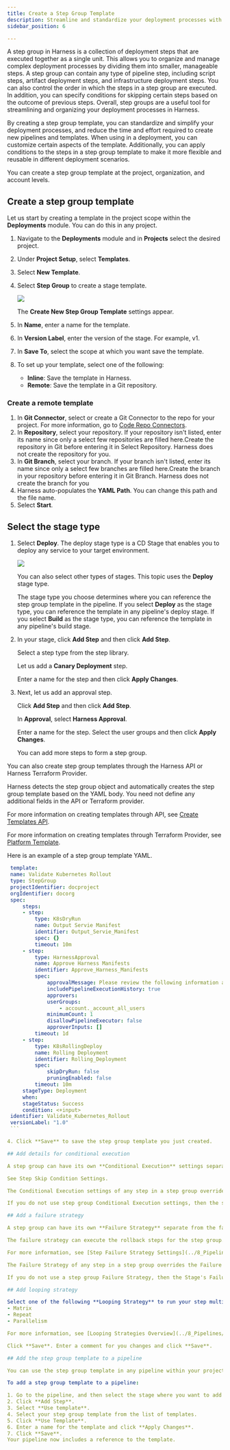 ```yaml
---
title: Create a Step Group Template
description: Streamline and standardize your deployment processes with step group templates.
sidebar_position: 6

---
```


A step group in Harness is a collection of deployment steps that are executed together as a single unit. This allows you to organize and manage complex deployment processes by dividing them into smaller, manageable steps. A step group can contain any type of pipeline step, including script steps, artifact deployment steps, and infrastructure deployment steps. You can also control the order in which the steps in a step group are executed. In addition, you can specify conditions for skipping certain steps based on the outcome of previous steps. Overall, step groups are a useful tool for streamlining and organizing your deployment processes in Harness.

By creating a step group template, you can standardize and simplify your deployment processes, and reduce the time and effort required to create new pipelines and templates. When using in a deployment, you can customize certain aspects of the template. Additionally, you can apply conditions to the steps in a step group template to make it more flexible and reusable in different deployment scenarios. 

You can create a step group template at the project, organization, and account levels.

## Create a step group template

Let us start by creating a template in the project scope within the **Deployments** module.  You can do this in any project.

1. Navigate to the **Deployments** module and in **Projects** select the desired project.
2. Under **Project Setup**, select **Templates**.
3. Select **New Template**.
4. Select **Step Group** to create a stage template.
   
   ![](./static/step-group-template-option.png)

   The **Create New Step Group Template** settings appear.

5. In **Name**, enter a name for the template.
6. In **Version Label**, enter the version of the stage. For example, v1.
7. In **Save To**, select the scope at which you want save the template.
8. To set up your template, select one of the following: 
   - **Inline**: Save the template in Harness.
   - **Remote**: Save the template in a Git repository.
  
  
### Create a remote template

  1. In **Git Connector**, select or create a Git Connector to the repo for your project.​ For more information, go to [Code Repo Connectors](../7_Connectors/connect-to-code-repo.md).
  2. In **Repository**, select your repository.​ If your repository isn't listed, enter its name since only a select few repositories are filled here.​Create the repository in Git before entering it in Select Repository. ​Harness does not create the repository for you.​
  3. In **Git Branch**, select your branch.​ If your branch isn't listed, enter its name since only a select few branches are filled here.Create the branch in your repository before entering it in Git Branch. ​Harness does not create the branch for you​​
  4. ​Harness auto-populates the **YAML Path**.​ You can change this path and the file name.
  5. Select **Start**.

## Select the stage type

1. Select **Deploy**. The deploy stage type is a CD Stage that enables you to deploy any service to your target environment.

   ![](./static/stage-type.png)

   You can also select other types of stages. This topic uses the **Deploy** stage type.
   
   The stage type you choose determines where you can reference the step group template in the pipeline. If you select **Deploy** as the stage type, you can reference the template in any pipeline's deploy stage. If you select **Build** as the stage type, you can reference the template in any pipeline's build stage.

2. In your stage, click **Add Step** and then click **Add Step**.

   Select a step type from the step library.

   Let us add a **Canary Deployment** step.

   Enter a name for the step and then click **Apply Changes**.

3. Next, let us add an approval step.

   Click **Add Step** and then click **Add Step**.

   In **Approval**, select **Harness Approval**.

   Enter a name for the step. Select the user groups and then click **Apply Changes**.

   You can add more steps to form a step group.
   

You can also create step group templates through the Harness API or Harness Terraform Provider.

Harness detects the step group object and automatically creates the step group template based on the YAML body. You need not define any additional fields in the API or Terraform provider.

For more information on creating templates through API, see [Create Templates API](https://apidocs.harness.io/tag/Templates#operation/createTemplate).

For more information on creating templates through Terraform Provider, see [Platform Template](https://registry.terraform.io/providers/harness/harness/latest/docs/resources/platform_template).

Here is an example of a step group template YAML.
   
   ```YAML
    template:
    name: Validate Kubernetes Rollout
    type: StepGroup
    projectIdentifier: docproject
    orgIdentifier: docorg
    spec:
        steps:
        - step:
            type: K8sDryRun
            name: Output Servie Manifest
            identifier: Output_Servie_Manifest
            spec: {}
            timeout: 10m
        - step:
            type: HarnessApproval
            name: Approve Harness Manifests
            identifier: Approve_Harness_Manifests
            spec:
                approvalMessage: Please review the following information and approve the pipeline progression
                includePipelineExecutionHistory: true
                approvers:
                userGroups:
                    - account._account_all_users
                minimumCount: 1
                disallowPipelineExecutor: false
                approverInputs: []
            timeout: 1d
        - step:
            type: K8sRollingDeploy
            name: Rolling Deployment
            identifier: Rolling_Deployment
            spec:
                skipDryRun: false
                pruningEnabled: false
            timeout: 10m
        stageType: Deployment
        when:
        stageStatus: Success
        condition: <+input>
    identifier: Validate_Kubernetes_Rollout
    versionLabel: "1.0"
    ```

4. Click **Save** to save the step group template you just created.

## Add details for conditional execution

A step group can have its own **Conditional Execution** settings separate from the Conditional Execution settings for the Stage. The Conditional Execution settings of the step group apply to all of its steps.

See Step Skip Condition Settings.

The Conditional Execution settings of any step in a step group overrides the conditional execution settings of the step group.

If you do not use step group Conditional Execution settings, then the stage's conditional execution settings are used.

## Add a failure strategy

A step group can have its own **Failure Strategy** separate from the failure strategy for the stage.

The failure strategy can execute the rollback steps for the step group.

For more information, see [Step Failure Strategy Settings](../8_Pipelines/w_pipeline-steps-reference/step-failure-strategy-settings.md)

The Failure Strategy of any step in a step group overrides the Failure Strategy of the step group.

If you do not use a step group Failure Strategy, then the Stage's Failure Strategy is used.

## Add looping strategy

Select one of the following **Looping Strategy** to run your step multiple times with different inputs: 
- Matrix
- Repeat
- Parallelism

For more information, see [Looping Strategies Overview](../8_Pipelines/looping-strategies-matrix-repeat-and-parallelism.md)

Click **Save**. Enter a comment for you changes and click **Save**.

## Add the step group template to a pipeline

You can use the step group template in any pipeline within your project.

To add a step group template to a pipeline: 

1. Go to the pipeline, and then select the stage where you want to add the template.
2. Click **Add Step**.
3. Select **Use template**.
4. Select your step group template from the list of templates.
5. Click **Use Template**.
6. Enter a name for the template and click **Apply Changes**.
7. Click **Save**.
   Your pipeline now includes a reference to the template.
